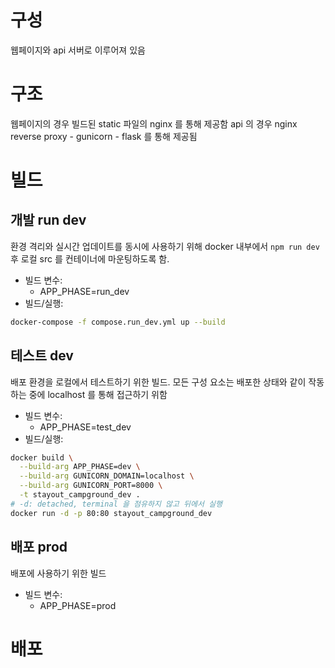 # 구성
웹페이지와 api 서버로 이루어져 있음
# 구조
웹페이지의 경우 빌드된 static 파일의 nginx 를 통해 제공함
api 의 경우 nginx reverse proxy - gunicorn - flask 를 통해 제공됨

# 빌드
## 개발 run dev
환경 격리와 실시간 업데이트를 동시에 사용하기 위해 docker 내부에서 `npm run dev` 후 로컬 src 를 컨테이너에 마운팅하도록 함.
- 빌드 변수:
  - APP_PHASE=run_dev
- 빌드/실행:
```bash
docker-compose -f compose.run_dev.yml up --build
```

## 테스트 dev
배포 환경을 로컬에서 테스트하기 위한 빌드. 모든 구성 요소는 배포한 상태와 같이 작동하는 중에 localhost 를 통해 접근하기 위함
- 빌드 변수:
  - APP_PHASE=test_dev
- 빌드/실행:  
```bash
docker build \
  --build-arg APP_PHASE=dev \
  --build-arg GUNICORN_DOMAIN=localhost \
  --build-arg GUNICORN_PORT=8000 \
  -t stayout_campground_dev .
# -d: detached, terminal 을 점유하지 않고 뒤에서 실행
docker run -d -p 80:80 stayout_campground_dev
```

## 배포 prod
배포에 사용하기 위한 빌드
- 빌드 변수:
  - APP_PHASE=prod

# 배포